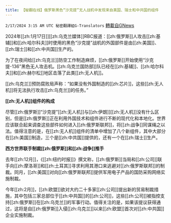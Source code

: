 ```yaml
---
title: 【秘翻在线】俄罗斯黑色“沙克提”无人战机中发现来自美国、瑞士和中共国的组件
---
```

`2/17/2024 3:15 AM UTC 秘密翻譯組G-Translators` [轉載自GNews](https://gnews.org/articles/2317559)



2024年[[zh:1月17日]][[zh:乌克兰媒体]]RBC报道：[[zh:俄罗斯]]人攻击[[zh:基辅]]和[[zh:哈尔科夫]]时使用的黑色“沙克提”战机的外国部件是由[[zh:美国]]、[[zh:瑞士]]和[[zh:中共国]]生产的。

为了在夜间给[[zh:乌克兰]]防空工作制造麻烦，[[zh:俄罗斯]]开始使用“沙克提\-136”黑色无人攻击机。[[zh:乌克兰国防部]]队已经在[[zh:基辅]]、[[zh:哈尔科夫]]和[[zh:赫尔松]]地区击落了此类[[zh:无人机]]。

[[zh:乌克兰]]预防腐败局声称：“如果没有外国制造的[[zh:芯片]]，这些[[zh:无人机]]将无法执行攻击[[zh:乌克兰]]的任务。”

**[[zh:无人机]]组件的构成**

尽管[[zh:俄罗斯]]“沙克提”[[zh:无人机]]与[[zh:伊朗]][[zh:无人机]]没有什么区别，但是[[zh:俄罗斯]]正在利用外国技术和组件进行不断的现代化和本地化。世界应该联合起来调查这些部件如何进入[[zh:俄罗斯联邦]]，将[[zh:战争]]同谋绳之以法。值得注意的是，在[[zh:无人机]]组件的清单中增加了八个新组件，其中大部分在[[zh:美国]]制造，三个是[[zh:中共国]]提供的，还有一个在[[zh:瑞士]]生产。

**西方世界联手制裁[[zh:俄罗斯]]和[[zh:战争]]推手**

去年[[zh:12月]]，《[[zh:纽约时报]]》撰文称，[[zh:俄罗斯]]当局和[[zh:公司]]联手向[[zh:摩洛哥]]和[[zh:土耳其]]寻求利用其港口来逃避对[[zh:俄罗斯联邦]]的制裁。同月，[[zh:美国]]对向[[zh:俄罗斯联邦]]提供军用电子产品的国防采购网络实施制裁。

今年[[zh:2月]]，[[zh:欧盟]]欲对大约二十多家[[zh:公司]]提出新的贸易制裁措施，其中包括三家总部位于[[zh:中共国]]的[[zh:公司]]，这些[[zh:公司]]被指控支持[[zh:俄罗斯]]在[[zh:乌克兰]]的军事行动。值得关注的是，如果该提议获得通过，这将是自[[zh:俄罗斯]]入侵[[zh:乌克兰]]以来[[zh:欧盟]]首次对[[zh:中共国]]企业实施制裁。
